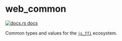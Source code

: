 # web_common

<a href="https://docs.rs/web_common"><img src="https://img.shields.io/badge/docs-latest-blue.svg?style=flat-square" alt="docs.rs docs" /></a>

Common types and values for the [`js_ffi`](https://www.github.com/richardanaya/js_ffi) ecosystem.